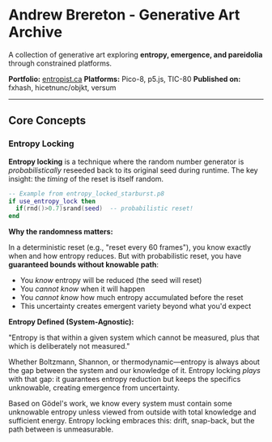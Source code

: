 # Andrew Brereton - Generative Art Archive

A collection of generative art exploring **entropy, emergence, and pareidolia** through constrained platforms.

**Portfolio:** [entropist.ca](https://entropist.ca)
**Platforms:** Pico-8, p5.js, TIC-80
**Published on:** fxhash, hicetnunc/objkt, versum

---

## Core Concepts

### Entropy Locking

**Entropy locking** is a technique where the random number generator is *probabilistically* reseeded back to its original seed during runtime. The key insight: the *timing* of the reset is itself random.

```lua
-- Example from entropy_locked_starburst.p8
if use_entropy_lock then
  if(rnd()>0.7)srand(seed)  -- probabilistic reset!
end
```

**Why the randomness matters:**

In a deterministic reset (e.g., "reset every 60 frames"), you know exactly when and how entropy reduces. But with probabilistic reset, you have **guaranteed bounds without knowable path**:

- You *know* entropy will be reduced (the seed will reset)
- You *cannot know* when it will happen
- You *cannot know* how much entropy accumulated before the reset
- This uncertainty creates emergent variety beyond what you'd expect

**Entropy Defined (System-Agnostic):**

"Entropy is that within a given system which cannot be measured, plus that which is deliberately not measured."

Whether Boltzmann, Shannon, or thermodynamic—entropy is always about the gap between the system and our knowledge of it. Entropy locking *plays* with that gap: it guarantees entropy reduction but keeps the specifics unknowable, creating emergence from uncertainty.

Based on Gödel's work, we know every system must contain some unknowable entropy unless viewed from outside with total knowledge and sufficient energy. Entropy locking embraces this: drift, snap-back, but the path between is unmeasurable.

